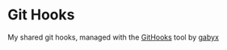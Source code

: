 # Git Hooks
My shared git hooks, managed with the [GitHooks](https://github.com/gabyx/GitHooks) tool by [gabyx](https://github.com/gabyx)
